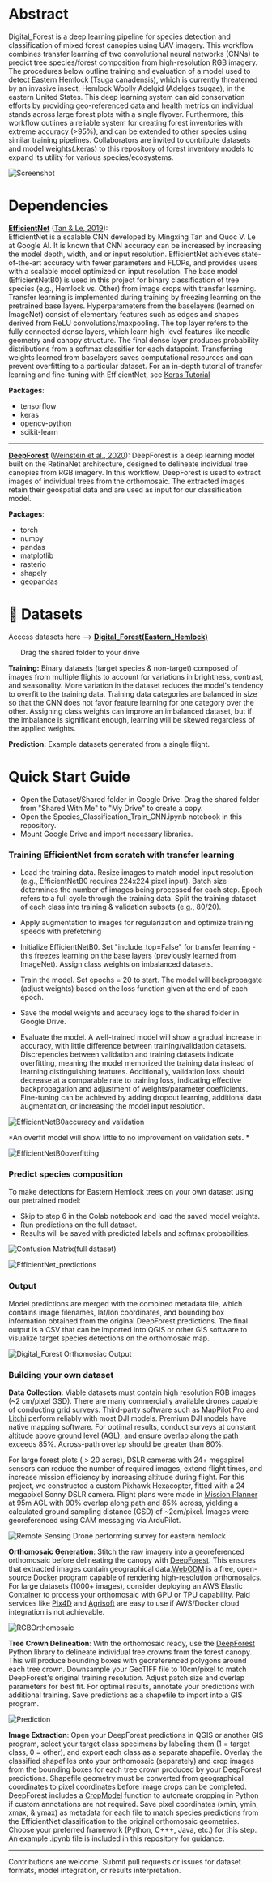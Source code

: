 # Abstract

Digital_Forest is a deep learning pipeline for species detection and classification of mixed forest canopies using UAV imagery. This workflow combines transfer learning of two convolutional neural networks (CNNs) to predict tree species/forest composition from high-resolution RGB imagery. The procedures below outline training and evaluation of a model used to detect Eastern Hemlock (Tsuga canadensis), which is currently threatened by an invasive insect, Hemlock Woolly Adelgid (Adelges tsugae), in the eastern United States. This deep learning system can aid conservation efforts by providing geo-referenced data and health metrics on individual stands across large forest plots with a single flyover. Furthermore, this workflow outlines a reliable system for creating forest inventories with extreme accuracy (>95%), and can be extended to other species using similar training pipelines. Collaborators are invited to contribute datasets and model weights(.keras) to this repository of forest inventory models to expand its utility for various species/ecosystems.


![Screenshot](images/Screenshot%202025-06-05%20095418.png)

# Dependencies

**[EfficientNet](https://github.com/tensorflow/tpu/tree/master/models/official/efficientnet)** ([Tan & Le, 2019](https://arxiv.org/abs/1905.11946)):  
EfficientNet is a scalable CNN developed by Mingxing Tan and Quoc V. Le at Google AI. It is known that CNN accuracy can be increased by increasing the model depth, width, and or input resolution. EfficientNet achieves state-of-the-art accuracy with fewer parameters and FLOPs, and provides users with a scalable model optimized on input resolution. The base model (EfficientNetB0) is used in this project for binary classification of tree species (e.g., Hemlock vs. Other) from image crops with transfer learning. Transfer learning is implemented during training by freezing learning on the pretrained base layers. Hyperparameters from the baselayers (learned on ImageNet) consist of elementary features such as edges and shapes derived from ReLU convolutions/maxpooling. The top layer refers to the fully connected dense layers, which learn high-level features like  needle geometry and canopy structure. The final dense layer produces probability distributions from a softmax classifier for each datapoint. Transferring weights learned from baselayers saves computational resources and can prevent overfitting to a particular dataset. For an in-depth tutorial of transfer learning and fine-tuning with EfficientNet, see [Keras Tutorial](https://keras.io/examples/vision/image_classification_efficientnet_fine_tuning/)

**Packages**:
- tensorflow
- keras
- opencv-python
- scikit-learn

---

**[DeepForest](https://github.com/weecology/DeepForest)** ([Weinstein et al., 2020](https://doi.org/10.1038/s41597-020-0449-9)):  DeepForest is a deep learning model built on the RetinaNet architecture, designed to delineate individual tree canopies from RGB imagery. In this workflow, DeepForest is used to extract images of individual trees from the orthomosaic. The extracted images retain their geospatial data and are used as input for our classification model.

**Packages**:
- torch
- numpy
- pandas
- matplotlib
- rasterio
- shapely
- geopandas

# 📁 Datasets

Access datasets here --> [**Digital_Forest(Eastern_Hemlock)**](https://drive.google.com/drive/u/0/folders/1YnQZ7y3IukW2y54vOSj_UeLdAtgCfOc_)

&nbsp; &nbsp; &nbsp; Drag the shared folder to your drive

**Training:** Binary datasets (target species & non-target) composed of images from multiple flights to account for variations in brightness, contrast, and seasonality. More variation in the dataset reduces the model's tendency to overfit to the training data. Training data categories are balanced in size so that the CNN does not favor feature learning for one category over the other. Assigning class weights can improve an imbalanced dataset, but if the imbalance is significant enough, learning will be skewed regardless of the applied weights. 
   
**Prediction:** Example datasets generated from a single flight. 

# Quick Start Guide

- Open the Dataset/Shared folder in Google Drive. Drag the shared folder from "Shared With Me" to "My Drive" to create a copy.
- Open the Species_Classification_Train_CNN.ipynb notebook in this repository.
- Mount Google Drive and import necessary libraries.

### Training EfficientNet from scratch with transfer learning

- Load the training data. Resize images to match model input resolution (e.g., EfficientNetB0 requires 224x224 pixel input). Batch size determines the number of images being processed for each step. Epoch refers to a full cycle through the training data. Split the training dataset of each class into training & validation subsets (e.g., 80/20). 

- Apply augmentation to images for regularization and optimize training speeds with prefetching

- Initialize EfficientNetB0. Set "include_top=False" for transfer learning - this freezes learning on the base layers (previously learned from ImageNet). Assign class weights on imbalanced datasets. 

- Train the model. Set epochs = 20 to start. The model will backpropagate (adjust weights) based on the loss function given at the end of each epoch. 

- Save the model weights and accuracy logs to the shared folder in Google Drive.

- Evaluate the model. A well-trained model will show a gradual increase in accuracy, with little difference between training/validation datasets. Discrepencies between validation and training datasets indicate overfitting, meaning the model memorized the training data instead of learning distinguishing features. Additionally, validation loss should decrease at a comparable rate to training loss, indicating effective backpropagation and adjustment of weights/parameter coefficients. Fine-tuning can be achieved by adding dropout learning, additional data augmentation, or increasing the model input resolution. 

![EfficientNetB0accuracy and validation](images/Screenshot%202025-05-30%20151302.png)

 *An overfit model will show little to no improvement on validation sets. *

![EfficientNetB0overfitting](images/Screenshot%202025-05-02%20165740.png)


### Predict species composition
To make detections for Eastern Hemlock trees on your own dataset using our pretrained model:

- Skip to step 6 in the Colab notebook and load the saved model weights.
- Run predictions on the full dataset.
- Results will be saved with predicted labels and softmax probabilities.

![Confusion Matrix(full dataset)](images/Screenshot%202025-05-30%20160703.png)

![EfficientNet_predictions](images/Screenshot%202025-06-12%20153259.png)
  
### Output
Model predictions are merged with the combined metadata file, which contains image filenames, lat/lon coordinates, and bounding box information obtained from the original DeepForest predictions. The final output is a CSV that can be imported into QGIS or other GIS software to visualize target species detections on the orthomosaic map.

![Digital_Forest Orthomosiac Output](images/Screenshot%202025-05-19%20172129.png)

### Building your own dataset

**Data Collection**: Viable datasets must contain high resolution RGB images (~2 cm/pixel GSD). There are many commercially available drones capable of conducting grid surveys. Third-party software such as [MapPilot Pro](https://www.mapsmadeeasy.com/map_pilot/) and [Litchi](https://flylitchi.com/) perform reliably with most DJI models. Premium DJI models have native mapping software. For optimal results, conduct surveys at constant altitude above ground level (AGL), and ensure overlap along the path exceeds 85%. Across-path overlap should be greater than 80%.

For large forest plots ( > 20 acres), DSLR cameras with 24+ megapixel sensors can reduce the number of required images, extend flight times, and increase mission efficiency by increasing altitude during flight. For this project, we constructed a custom Pixhawk Hexacopter, fitted with a 24 megapixel Sonny DSLR camera. Flight plans were made in [Mission Planner](https://ardupilot.org/planner/docs/mission-planner-overview.html) at 95m AGL with 90% overlap along path and 85% across, yielding a calculated ground sampling distance (GSD) of ~2cm/pixel. Images were georeferenced using CAM messaging via ArduPilot. 

![Remote Sensing Drone performing survey for eastern hemlock](images/DJI_0231.jpg)

**Orthomosaic Generation**: Stitch the raw imagery into a georeferenced orthomosaic before delineating the canopy with [DeepForest](https://github.com/weecology/DeepForest). This ensures that extracted images contain geographical data.[WebODM](https://www.opendronemap.org/webodm/) is a free, open-source Docker program capable of rendering high-resolution orthomosaics. For large datasets (1000+ images), consider deploying an AWS Elastic Container to process your orthomosaic with GPU or TPU capability. Paid services like [Pix4D](https://www.pix4d.com/) and [Agrisoft](https://www.agrisoftllc.com/) are easy to use if AWS/Docker cloud integration is not achievable. 

![RGBOrthomosaic](images/Screenshot%202025-05-15%20104932.png)

**Tree Crown Delineation**: With the orthomosaic ready, use the [DeepForest](https://deepforest.readthedocs.io/en/latest/) Python library to delineate individual tree crowns from the forest canopy. This will produce bounding boxes with georeferenced polygons around each tree crown. Downsample your GeoTIFF file to 10cm/pixel to match DeepForest's original training resolution.  Adjust patch size and overlap parameters for best fit. For optimal results, annotate your predictions with additional training. Save predictions as a shapefile to import into a GIS program.

![Prediction](images/Screenshot%202025-06-12%20153324.png)

**Image Extraction**:  Open your DeepForest predictions in QGIS or another GIS program, select your target class specimens by labeling them (1 = target class, 0 = other), and export each class as a separate shapefile. Overlay the classified shapefiles onto your orthomosaic (separately) and crop images from the bounding boxes for each tree crown produced by your DeepForest predictions. Shapefile geometry must be converted from geographical coordinates to pixel coordinates before image crops can be completed. DeepForest includes a [CropModel](https://deepforest.readthedocs.io/en/latest/user_guide/03_cropmodels.html) function to automate cropping in Python if custom annotations are not required. Save pixel coordinates (xmin, ymin, xmax, & ymax) as metadata for each file to match species predictions from the EfficientNet classification to the original orthomosaic geometries. Choose your preferred framework (Python, C+++, Java, etc.) for this step. An example .ipynb file is included in this repository for guidance. 

---

Contributions are welcome. Submit pull requests or issues for dataset formats, model integration, or results interpretation.
